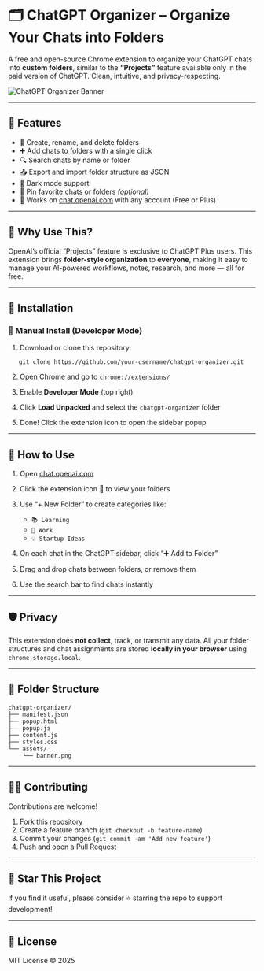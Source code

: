# 🗂️ ChatGPT Organizer – Organize Your Chats into Folders

A free and open-source Chrome extension to organize your ChatGPT chats into **custom folders**, similar to the **“Projects”** feature available only in the paid version of ChatGPT. Clean, intuitive, and privacy-respecting.

![ChatGPT Organizer Banner](assets/banner.png)

---

## 📌 Features

- 📁 Create, rename, and delete folders
- ➕ Add chats to folders with a single click
- 🔍 Search chats by name or folder
- 📤 Export and import folder structure as JSON
- 🌙 Dark mode support
- 📌 Pin favorite chats or folders *(optional)*
- 🧠 Works on [chat.openai.com](https://chat.openai.com) with any account (Free or Plus)

---

## 🚀 Why Use This?

OpenAI’s official “Projects” feature is exclusive to ChatGPT Plus users. This extension brings **folder-style organization** to **everyone**, making it easy to manage your AI-powered workflows, notes, research, and more — all for free.

---

## 🔧 Installation

### 🧪 Manual Install (Developer Mode)

1. Download or clone this repository:
```
   git clone https://github.com/your-username/chatgpt-organizer.git
````

2. Open Chrome and go to `chrome://extensions/`

3. Enable **Developer Mode** (top right)

4. Click **Load Unpacked** and select the `chatgpt-organizer` folder

5. Done! Click the extension icon to open the sidebar popup

---

## 📖 How to Use

1. Open [chat.openai.com](https://chat.openai.com)
2. Click the extension icon 🧩 to view your folders
3. Use “+ New Folder” to create categories like:

   * `📚 Learning`
   * `💼 Work`
   * `💡 Startup Ideas`
4. On each chat in the ChatGPT sidebar, click “➕ Add to Folder”
5. Drag and drop chats between folders, or remove them
6. Use the search bar to find chats instantly

---

## 🛡️ Privacy

This extension does **not collect**, track, or transmit any data. All your folder structures and chat assignments are stored **locally in your browser** using `chrome.storage.local`.

---

## 📂 Folder Structure

```
chatgpt-organizer/
├── manifest.json
├── popup.html
├── popup.js
├── content.js
├── styles.css
└── assets/
    └── banner.png
```

---

## 🧑‍💻 Contributing

Contributions are welcome!

1. Fork this repository
2. Create a feature branch (`git checkout -b feature-name`)
3. Commit your changes (`git commit -am 'Add new feature'`)
4. Push and open a Pull Request

---

## 🌟 Star This Project

If you find it useful, please consider ⭐ starring the repo to support development!

---

## 📃 License

MIT License © 2025
